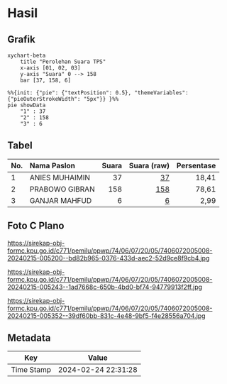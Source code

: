 # Hasil

## Grafik

```mermaid
xychart-beta
    title "Perolehan Suara TPS"
    x-axis [01, 02, 03]
    y-axis "Suara" 0 --> 158
    bar [37, 158, 6]
```

```mermaid
%%{init: {"pie": {"textPosition": 0.5}, "themeVariables": {"pieOuterStrokeWidth": "5px"}} }%%
pie showData
    "1" : 37
    "2" : 158
    "3" : 6
```

## Tabel

| No. | Nama Paslon    | Suara | Suara (raw) | Persentase |
|:--- |:-------------- | -----:| -----------:| ----------:|
| 1   | ANIES MUHAIMIN | 37    | [37][p-1]   | 18,41      |
| 2   | PRABOWO GIBRAN | 158   | [158][p-2]  | 78,61      |
| 3   | GANJAR MAHFUD  | 6     | [6][p-3]    | 2,99       |


[p-1]: https://github.com/gigit-pemilu/pemilu-2024-74-sulawesi-tenggara/blob/main/pilpres/hitung-suara/sub/74-sulawesi-tenggara/sub/06-bombana/sub/07-poleang-barat/sub/2005-rakadua/sub/008-tps/sub/paslon-1.txt
[p-2]: https://github.com/gigit-pemilu/pemilu-2024-74-sulawesi-tenggara/blob/main/pilpres/hitung-suara/sub/74-sulawesi-tenggara/sub/06-bombana/sub/07-poleang-barat/sub/2005-rakadua/sub/008-tps/sub/paslon-2.txt
[p-3]: https://github.com/gigit-pemilu/pemilu-2024-74-sulawesi-tenggara/blob/main/pilpres/hitung-suara/sub/74-sulawesi-tenggara/sub/06-bombana/sub/07-poleang-barat/sub/2005-rakadua/sub/008-tps/sub/paslon-3.txt

## Foto C Plano

https://sirekap-obj-formc.kpu.go.id/c771/pemilu/ppwp/74/06/07/20/05/7406072005008-20240215-005200--bd82b965-0376-433d-aec2-52d9ce8f9cb4.jpg

https://sirekap-obj-formc.kpu.go.id/c771/pemilu/ppwp/74/06/07/20/05/7406072005008-20240215-005243--1ad7668c-650b-4bd0-bf74-94779913f2ff.jpg

https://sirekap-obj-formc.kpu.go.id/c771/pemilu/ppwp/74/06/07/20/05/7406072005008-20240215-005352--39df60bb-831c-4e48-9bf5-f4e28556a704.jpg


## Metadata

| Key        | Value               |
| ---------- | ------------------- |
| Time Stamp | 2024-02-24 22:31:28 |



